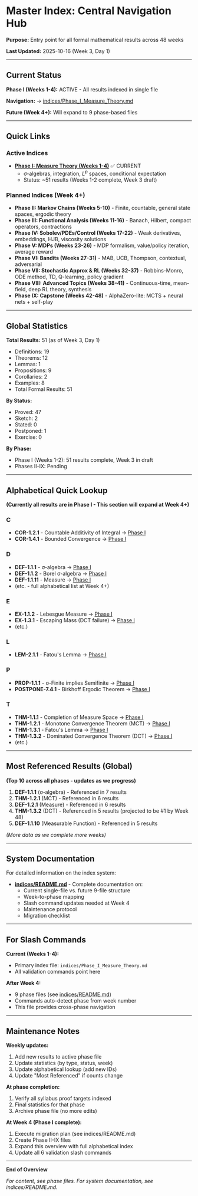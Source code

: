# Master Index: Central Navigation Hub

**Purpose:** Entry point for all formal mathematical results across 48 weeks

**Last Updated:** 2025-10-16 (Week 3, Day 1)

---

## Current Status

**Phase I (Weeks 1-4):** ACTIVE - All results indexed in single file

**Navigation:** → [indices/Phase_I_Measure_Theory.md](indices/Phase_I_Measure_Theory.md)

**Future (Week 4+):** Will expand to 9 phase-based files

---

## Quick Links

### Active Indices

- **[Phase I: Measure Theory (Weeks 1-4)](indices/Phase_I_Measure_Theory.md)** ✅ CURRENT
  - σ-algebras, integration, $L^p$ spaces, conditional expectation
  - Status: ~51 results (Weeks 1-2 complete, Week 3 draft)

### Planned Indices (Week 4+)

- **Phase II: Markov Chains (Weeks 5-10)** - Finite, countable, general state spaces, ergodic theory
- **Phase III: Functional Analysis (Weeks 11-16)** - Banach, Hilbert, compact operators, contractions
- **Phase IV: Sobolev/PDEs/Control (Weeks 17-22)** - Weak derivatives, embeddings, HJB, viscosity solutions
- **Phase V: MDPs (Weeks 23-26)** - MDP formalism, value/policy iteration, average reward
- **Phase VI: Bandits (Weeks 27-31)** - MAB, UCB, Thompson, contextual, adversarial
- **Phase VII: Stochastic Approx & RL (Weeks 32-37)** - Robbins-Monro, ODE method, TD, Q-learning, policy gradient
- **Phase VIII: Advanced Topics (Weeks 38-41)** - Continuous-time, mean-field, deep RL theory, synthesis
- **Phase IX: Capstone (Weeks 42-48)** - AlphaZero-lite: MCTS + neural nets + self-play

---

## Global Statistics

**Total Results:** 51 (as of Week 3, Day 1)
- Definitions: 19
- Theorems: 12
- Lemmas: 1
- Propositions: 9
- Corollaries: 2
- Examples: 8
- Total Formal Results: 51

**By Status:**
- Proved: 47
- Sketch: 2
- Stated: 0
- Postponed: 1
- Exercise: 0

**By Phase:**
- Phase I (Weeks 1-2): 51 results complete, Week 3 in draft
- Phases II-IX: Pending

---

## Alphabetical Quick Lookup

**(Currently all results are in Phase I - This section will expand at Week 4+)**

### C
- **COR-1.2.1** - Countable Additivity of Integral → [Phase I](indices/Phase_I_Measure_Theory.md#corollaries)
- **COR-1.4.1** - Bounded Convergence → [Phase I](indices/Phase_I_Measure_Theory.md#corollaries)

### D
- **DEF-1.1.1** - σ-algebra → [Phase I](indices/Phase_I_Measure_Theory.md#definitions)
- **DEF-1.1.2** - Borel σ-algebra → [Phase I](indices/Phase_I_Measure_Theory.md#definitions)
- **DEF-1.1.11** - Measure → [Phase I](indices/Phase_I_Measure_Theory.md#definitions)
- (etc. - full alphabetical list at Week 4+)

### E
- **EX-1.1.2** - Lebesgue Measure → [Phase I](indices/Phase_I_Measure_Theory.md#examples-instructivecounterexamples)
- **EX-1.3.1** - Escaping Mass (DCT failure) → [Phase I](indices/Phase_I_Measure_Theory.md#examples-instructivecounterexamples)
- (etc.)

### L
- **LEM-2.1.1** - Fatou's Lemma → [Phase I](indices/Phase_I_Measure_Theory.md#lemmas)

### P
- **PROP-1.1.1** - σ-Finite implies Semifinite → [Phase I](indices/Phase_I_Measure_Theory.md#propositions)
- **POSTPONE-7.4.1** - Birkhoff Ergodic Theorem → [Phase I](indices/Phase_I_Measure_Theory.md#postponed-generalizations)

### T
- **THM-1.1.1** - Completion of Measure Space → [Phase I](indices/Phase_I_Measure_Theory.md#theorems)
- **THM-1.2.1** - Monotone Convergence Theorem (MCT) → [Phase I](indices/Phase_I_Measure_Theory.md#theorems)
- **THM-1.3.1** - Fatou's Lemma → [Phase I](indices/Phase_I_Measure_Theory.md#theorems)
- **THM-1.3.2** - Dominated Convergence Theorem (DCT) → [Phase I](indices/Phase_I_Measure_Theory.md#theorems)
- (etc.)

---

## Most Referenced Results (Global)

**(Top 10 across all phases - updates as we progress)**

1. **DEF-1.1.1** (σ-algebra) - Referenced in 7 results
2. **THM-1.2.1** (MCT) - Referenced in 6 results
3. **DEF-1.2.1** (Measure) - Referenced in 6 results
4. **THM-1.3.2** (DCT) - Referenced in 5 results (projected to be #1 by Week 48)
5. **DEF-1.1.10** (Measurable Function) - Referenced in 5 results

*(More data as we complete more weeks)*

---

## System Documentation

For detailed information on the index system:

- **[indices/README.md](indices/README.md)** - Complete documentation on:
  - Current single-file vs. future 9-file structure
  - Week-to-phase mapping
  - Slash command updates needed at Week 4
  - Maintenance protocol
  - Migration checklist

---

## For Slash Commands

**Current (Weeks 1-4):**
- Primary index file: `indices/Phase_I_Measure_Theory.md`
- All validation commands point here

**After Week 4:**
- 9 phase files (see [indices/README.md](indices/README.md))
- Commands auto-detect phase from week number
- This file provides cross-phase navigation

---

## Maintenance Notes

**Weekly updates:**
1. Add new results to active phase file
2. Update statistics (by type, status, week)
3. Update alphabetical lookup (add new IDs)
4. Update "Most Referenced" if counts change

**At phase completion:**
1. Verify all syllabus proof targets indexed
2. Final statistics for that phase
3. Archive phase file (no more edits)

**At Week 4 (Phase I complete):**
1. Execute migration plan (see indices/README.md)
2. Create Phase II-IX files
3. Expand this overview with full alphabetical index
4. Update all 6 validation slash commands

---

**End of Overview**

*For content, see phase files. For system documentation, see indices/README.md.*
